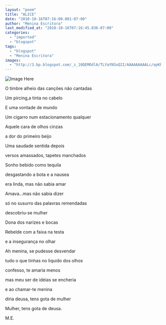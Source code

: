 ```yaml
---
layout: "poem"
title: "ALICE"
date: "2010-10-16T07:16:00.001-07:00"
author: "Menina Escritora"
last_modified_at: "2010-10-16T07:16:45.836-07:00"
categories:
  - "imported"
  - "blogspot"
tags:
  - "blogspot"
  - "Menina Escritora"
images:
  - "http://3.bp.blogspot.com/_z_10QEMOdlA/TLYaYN3uQ2I/AAAAAAAAALc/opKbbrIwRjI/s320/RebeldiaKrolRice.jpg"
---
```


![Image Here](http://3.bp.blogspot.com/_z_10QEMOdlA/TLYaYN3uQ2I/AAAAAAAAALc/opKbbrIwRjI/s320/RebeldiaKrolRice.jpg)

O timbre alheio das canções não cantadas

Um pircing,a tinta no cabelo

E uma vontade de mundo

Um cigarro num estacionamento qualquer

Aquele cara de olhos cinzas

a dor do primeiro beijo

Uma saudade sentida depois

versos amassados, tapetes manchados

Sonho bebido como tequila

desgastando a bota e a nausea

era linda, mas não sabia amar

Amava...mas não sabia dizer

só no susurro das palavras remendadas

descobriu-se mulher

Dona dos narizes e bocas

Rebelde com a faixa na testa

e a insegurança no olhar

Ah menina, se pudesse desvendar

tudo o que tinhas no liquido dos olhos

confesso, te amaria menos

mas meu ser de idéias se encheria

e ao chamar-te menina

diria deusa, tens gota de mulher

Mulher, tens gota de deusa.

M.E.